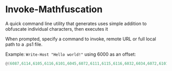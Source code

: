# Invoke-Mathfuscation
A quick command line utility that generates uses simple addition to obfuscate individual characters, then executes it

When prompted, specify a command to invoke, remote URL or full local path to a .ps1 file. 

Example: 
```Write-Host "Hello world!"``` using 6000 as an offset:
```powershell
@(6087,6114,6105,6116,6101,6045,6072,6111,6115,6116,6032,6034,6072,6101,6108,6108,6111,6032,6119,6111,6114,6108,6100,6033,6034)| % {$wdAQf=$wdAQf+[char]($_-6000)};.(gcm ?e[?x])($wdAQf)
```
